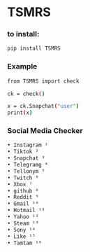 # TSMRS
### to install:
```bash
pip install TSMRS
```

### Example
```bash
from TSMRS import check

ck = check()

x = ck.Snapchat("user")
print(x)
```

### Social Media Checker
```bash
• Instagram ¹
• Tiktok ²
• Snapchat ³
• Telegramg ⁴
• Tellonym ⁵
• Twitch ⁶
• Xbox ⁷
• github ⁸
• Reddit ⁹
• Gmail ¹⁰
• Hotmail ¹¹
• Yahoo ¹²
• Steam ¹³
• Sony ¹⁴
• Like ¹⁵
• Tamtam ¹⁶
```

